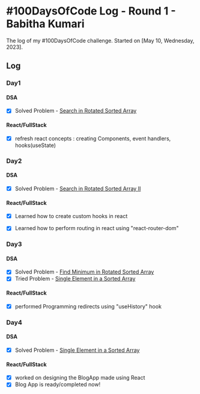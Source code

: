 # #100DaysOfCode Log - Round 1 - Babitha Kumari

The log of my #100DaysOfCode challenge. Started on [May 10, Wednesday, 2023].

## Log

### Day1

#### DSA
- [x] Solved Problem - [Search in Rotated Sorted Array](https://github.com/Babithakumari/100-days-DSA/blob/main/Day1/Search%20in%20Rotated%20Sorted%20Array.py)

#### React/FullStack
- [x] refresh react concepts : creating Components, event handlers, hooks(useState)

### Day2

#### DSA
- [x] Solved Problem - [Search in Rotated Sorted Array II](https://leetcode.com/problems/search-in-rotated-sorted-array-ii/)

#### React/FullStack
- [x] Learned how to create custom hooks in react
- [x] Learned how to perform routing in react using "react-router-dom"


### Day3

#### DSA
- [x] Solved Problem - [Find Minimum in Rotated Sorted Array](https://leetcode.com/problems/find-minimum-in-rotated-sorted-array/)
- [x] Tried Problem - [Single Element in a Sorted Array](https://leetcode.com/problems/single-element-in-a-sorted-array/)

#### React/FullStack
- [x] performed Programming redirects using "useHistory" hook


### Day4

#### DSA
- [x] Solved Problem - [Single Element in a Sorted Array](https://leetcode.com/problems/single-element-in-a-sorted-array/)

#### React/FullStack
- [x] worked on designing the BlogApp made using React
- [x] Blog App is ready/completed now!
